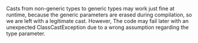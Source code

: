 Casts from non-generic types to generic types may work just fine at runtime, because the generic parameters are erased during compilation, so we are left with a legitimate cast. However, The code may fail later with an unexpected ClassCastException due to a wrong assumption regarding the type parameter.
